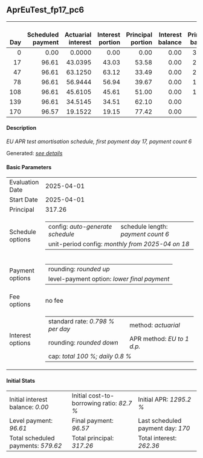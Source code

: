 <h2>AprEuTest_fp17_pc6</h2>
<table>
    <thead style="vertical-align: bottom;">
        <th style="text-align: right;">Day</th>
        <th style="text-align: right;">Scheduled payment</th>
        <th style="text-align: right;">Actuarial interest</th>
        <th style="text-align: right;">Interest portion</th>
        <th style="text-align: right;">Principal portion</th>
        <th style="text-align: right;">Interest balance</th>
        <th style="text-align: right;">Principal balance</th>
        <th style="text-align: right;">Total actuarial interest</th>
        <th style="text-align: right;">Total interest</th>
        <th style="text-align: right;">Total principal</th>
    </thead>
    <tr style="text-align: right;">
        <td class="ci00">0</td>
        <td class="ci01" style="white-space: nowrap;">0.00</td>
        <td class="ci02">0.0000</td>
        <td class="ci03">0.00</td>
        <td class="ci04">0.00</td>
        <td class="ci05">0.00</td>
        <td class="ci06">317.26</td>
        <td class="ci07">0.0000</td>
        <td class="ci08">0.00</td>
        <td class="ci09">0.00</td>
    </tr>
    <tr style="text-align: right;">
        <td class="ci00">17</td>
        <td class="ci01" style="white-space: nowrap;">96.61</td>
        <td class="ci02">43.0395</td>
        <td class="ci03">43.03</td>
        <td class="ci04">53.58</td>
        <td class="ci05">0.00</td>
        <td class="ci06">263.68</td>
        <td class="ci07">43.0395</td>
        <td class="ci08">43.03</td>
        <td class="ci09">53.58</td>
    </tr>
    <tr style="text-align: right;">
        <td class="ci00">47</td>
        <td class="ci01" style="white-space: nowrap;">96.61</td>
        <td class="ci02">63.1250</td>
        <td class="ci03">63.12</td>
        <td class="ci04">33.49</td>
        <td class="ci05">0.00</td>
        <td class="ci06">230.19</td>
        <td class="ci07">106.1645</td>
        <td class="ci08">106.15</td>
        <td class="ci09">87.07</td>
    </tr>
    <tr style="text-align: right;">
        <td class="ci00">78</td>
        <td class="ci01" style="white-space: nowrap;">96.61</td>
        <td class="ci02">56.9444</td>
        <td class="ci03">56.94</td>
        <td class="ci04">39.67</td>
        <td class="ci05">0.00</td>
        <td class="ci06">190.52</td>
        <td class="ci07">163.1089</td>
        <td class="ci08">163.09</td>
        <td class="ci09">126.74</td>
    </tr>
    <tr style="text-align: right;">
        <td class="ci00">108</td>
        <td class="ci01" style="white-space: nowrap;">96.61</td>
        <td class="ci02">45.6105</td>
        <td class="ci03">45.61</td>
        <td class="ci04">51.00</td>
        <td class="ci05">0.00</td>
        <td class="ci06">139.52</td>
        <td class="ci07">208.7194</td>
        <td class="ci08">208.70</td>
        <td class="ci09">177.74</td>
    </tr>
    <tr style="text-align: right;">
        <td class="ci00">139</td>
        <td class="ci01" style="white-space: nowrap;">96.61</td>
        <td class="ci02">34.5145</td>
        <td class="ci03">34.51</td>
        <td class="ci04">62.10</td>
        <td class="ci05">0.00</td>
        <td class="ci06">77.42</td>
        <td class="ci07">243.2338</td>
        <td class="ci08">243.21</td>
        <td class="ci09">239.84</td>
    </tr>
    <tr style="text-align: right;">
        <td class="ci00">170</td>
        <td class="ci01" style="white-space: nowrap;">96.57</td>
        <td class="ci02">19.1522</td>
        <td class="ci03">19.15</td>
        <td class="ci04">77.42</td>
        <td class="ci05">0.00</td>
        <td class="ci06">0.00</td>
        <td class="ci07">262.3860</td>
        <td class="ci08">262.36</td>
        <td class="ci09">317.26</td>
    </tr>
</table>
<h4>Description</h4>
<p><i>EU APR test amortisation schedule, first payment day 17, payment count 6</i></p>
<p>Generated: <i><a href="../GeneratedDate.html">see details</a></i></p>
<h4>Basic Parameters</h4>
<table>
    <tr>
        <td>Evaluation Date</td>
        <td>2025-04-01</td>
    </tr>
    <tr>
        <td>Start Date</td>
        <td>2025-04-01</td>
    </tr>
    <tr>
        <td>Principal</td>
        <td>317.26</td>
    </tr>
    <tr>
        <td>Schedule options</td>
        <td>
            <table>
                <tr>
                    <td>config: <i>auto-generate schedule</i></td>
                    <td>schedule length: <i><i>payment count</i> 6</i></td>
                </tr>
                <tr>
                    <td colspan="2" style="white-space: nowrap;">unit-period config: <i>monthly from 2025-04 on 18</i></td>
                </tr>
            </table>
        </td>
    </tr>
    <tr>
        <td>Payment options</td>
        <td>
            <table>
                <tr>
                    <td>rounding: <i>rounded up</i></td>
                </tr>
                <tr>
                    <td>level-payment option: <i>lower&nbsp;final&nbsp;payment</i></td>
                </tr>
            </table>
        </td>
    </tr>
    <tr>
        <td>Fee options</td>
        <td>no fee
        </td>
    </tr>
    <tr>
        <td>Interest options</td>
        <td>
            <table>
                <tr>
                    <td>standard rate: <i>0.798 % per day</i></td>
                    <td>method: <i>actuarial</i></td>
                </tr>
                <tr>
                    <td>rounding: <i>rounded down</i></td>
                    <td>APR method: <i>EU to 1 d.p.</i></td>
                </tr>
                <tr>
                    <td colspan="2">cap: <i>total 100 %; daily 0.8 %</td>
                </tr>
            </table>
        </td>
    </tr>
</table>
<h4>Initial Stats</h4>
<table>
    <tr>
        <td>Initial interest balance: <i>0.00</i></td>
        <td>Initial cost-to-borrowing ratio: <i>82.7 %</i></td>
        <td>Initial APR: <i>1295.2 %</i></td>
    </tr>
    <tr>
        <td>Level payment: <i>96.61</i></td>
        <td>Final payment: <i>96.57</i></td>
        <td>Last scheduled payment day: <i>170</i></td>
    </tr>
    <tr>
        <td>Total scheduled payments: <i>579.62</i></td>
        <td>Total principal: <i>317.26</i></td>
        <td>Total interest: <i>262.36</i></td>
    </tr>
</table>